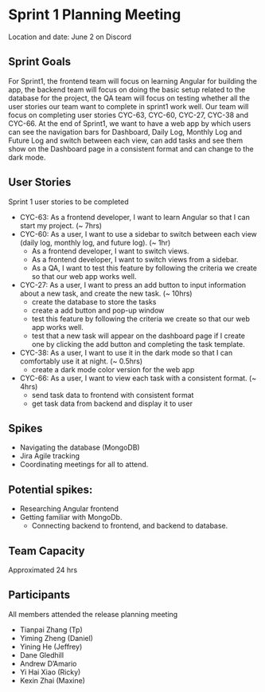 # Sprint 1 Planning Meeting

Location and date: June 2 on Discord

## Sprint Goals

For Sprint1, the frontend team will focus on learning Angular for building the app, the backend team will focus on doing the basic setup related to the database for the project, the QA team will focus on testing whether all the user stories our team want to complete in sprint1 work well. Our team will focus on completing user stories CYC-63, CYC-60, CYC-27, CYC-38 and CYC-66. At the end of Sprint1, we want to have a web app by which users can see the navigation bars for Dashboard, Daily Log, Monthly Log and Future Log and switch between each view, can add tasks and see them show on the Dashboard page in a consistent format and can change to the dark mode.

## User Stories

Sprint 1 user stories to be completed

- CYC-63: As a frontend developer, I want to learn Angular so that I can start
  my project. (~ 7hrs)
- CYC-60: As a user, I want to use a sidebar to switch between each view (daily
  log, monthly log, and future log). (~ 1hr)
  - As a frontend developer, I want to switch views.
  - As a frontend developer, I want to switch views from a sidebar.
  - As a QA, I want to test this feature by following the criteria we create so
    that our web app works well.
- CYC-27: As a user, I want to press an add button to input information about a
  new task, and create the new task. (~ 10hrs)
  - create the database to store the tasks
  - create a add button and pop-up window
  - test this feature by following the criteria we create so that our web app
    works well.
  - test that a new task will appear on the dashboard page if I create one by
    clicking the add button and completing the task template.
- CYC-38: As a user, I want to use it in the dark mode so that I can comfortably
  use it at night. (~ 0.5hrs)
  - create a dark mode color version for the web app
- CYC-66: As a user, I want to view each task with a consistent format. (~ 4hrs)
  - send task data to frontend with consistent format
  - get task data from backend and display it to user

## Spikes

- Navigating the database (MongoDB)
- Jira Agile tracking
- Coordinating meetings for all to attend.

## Potential spikes:

- Researching Angular frontend
- Getting familiar with MongoDb.
  - Connecting backend to frontend, and backend to database.

## Team Capacity

Approximated 24 hrs

## Participants

All members attended the release planning meeting

- Tianpai Zhang (Tp)
- Yiming Zheng (Daniel)
- Yining He (Jeffrey)
- Dane Gledhill
- Andrew D’Amario
- Yi Hai Xiao (Ricky)
- Kexin Zhai (Maxine)
